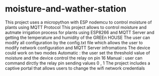 # moisture-and-wather-station
This project uses a micropython with ESP nodemcu  to control moisture of plants using MQTT Protocol 
This project allows to control moisture and autmate irrigation process for plants using ESP8266 and MQTT Server and getting the temperature and humidity of the GREEn HOUSE 
The user can modify all configuration by the config.txt file which allows the user to modify network configuration and MQTT Server infromations 
The device could work on two modes 
Automatic : the user set the threshold value of moisture and the device control the relay on pin 16 
Manual : user can command dirctly the relay pin sending values 0 , 1 
The project includes a captive portal that allows users to change the wifi network credentials 
